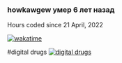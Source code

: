 ### howkawgew умер 6 лет назад

Hours coded since 21 April, 2022 

[![wakatime](https://wakatime.com/badge/user/fbdc1559-14df-4e03-b6ed-ae7a263ae76f.svg)](https://wakatime.com/@fbdc1559-14df-4e03-b6ed-ae7a263ae76f)

#digital drugs
[![digital drugs](https://img.shields.io/discord/828683007635488809)](https://discord.gg/XYS43z7vj2)
